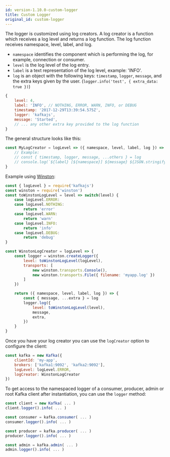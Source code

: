 ```yaml
---
id: version-1.10.0-custom-logger
title: Custom Logger
original_id: custom-logger
---
```


The logger is customized using log creators. A log creator is a function which receives a log level and returns a log function. The log function receives namespace, level, label, and log.

- `namespace` identifies the component which is performing the log, for example, connection or consumer.
- `level` is the log level of the log entry.
- `label` is a text representation of the log level, example: 'INFO'.
- `log` is an object with the following keys: `timestamp`, `logger`, `message`, and the extra keys given by the user. (`logger.info('test', { extra_data: true })`)

```javascript
{
    level: 4,
    label: 'INFO', // NOTHING, ERROR, WARN, INFO, or DEBUG
    timestamp: '2017-12-29T13:39:54.575Z',
    logger: 'kafkajs',
    message: 'Started',
    // ... any other extra key provided to the log function
}
```

The general structure looks like this:

```javascript
const MyLogCreator = logLevel => ({ namespace, level, label, log }) => {
    // Example:
    // const { timestamp, logger, message, ...others } = log
    // console.log(`${label} [${namespace}] ${message} ${JSON.stringify(others)}`)
}
```

Example using [Winston](https://github.com/winstonjs/winston):

```javascript
const { logLevel } = require('kafkajs')
const winston = require('winston')
const toWinstonLogLevel = level => switch(level) {
    case logLevel.ERROR:
    case logLevel.NOTHING:
        return 'error'
    case logLevel.WARN:
        return 'warn'
    case logLevel.INFO:
        return 'info'
    case logLevel.DEBUG:
        return 'debug'
}

const WinstonLogCreator = logLevel => {
    const logger = winston.createLogger({
        level: toWinstonLogLevel(logLevel),
        transports: [
            new winston.transports.Console(),
            new winston.transports.File({ filename: 'myapp.log' })
        ]
    })

    return ({ namespace, level, label, log }) => {
        const { message, ...extra } = log
        logger.log({
            level: toWinstonLogLevel(level),
            message,
            extra,
        })
    }
}
```

Once you have your log creator you can use the `logCreator` option to configure the client:

```javascript
const kafka = new Kafka({
    clientId: 'my-app',
    brokers: ['kafka1:9092', 'kafka2:9092'],
    logLevel: logLevel.ERROR,
    logCreator: WinstonLogCreator
})
```

To get access to the namespaced logger of a consumer, producer, admin or root Kafka client after instantiation, you can use the `logger` method:

```javascript
const client = new Kafka( ... )
client.logger().info( ... )

const consumer = kafka.consumer( ... )
consumer.logger().info( ... )

const producer = kafka.producer( ... )
producer.logger().info( ... )

const admin = kafka.admin( ... )
admin.logger().info( ... )
```

